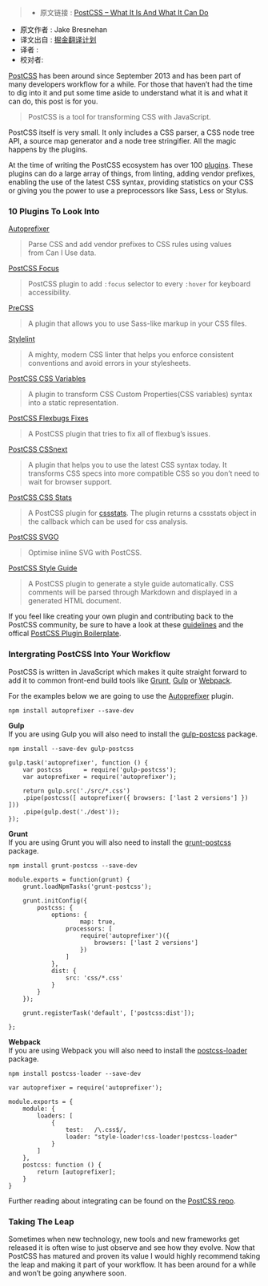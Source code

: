 >* 原文链接 : [PostCSS – What It Is And What It Can Do](https://web-design-weekly.com/2016/06/04/postcss-what-it-is-and-what-it-can-do/)
* 原文作者 : Jake Bresnehan
* 译文出自 : [掘金翻译计划](https://github.com/xitu/gold-miner)
* 译者 : 
* 校对者:


[PostCSS](http://postcss.org) has been around since September 2013 and has been part of many developers workflow for a while. For those that haven’t had the time to dig into it and put some time aside to understand what it is and what it can do, this post is for you.

> PostCSS is a tool for transforming CSS with JavaScript.

PostCSS itself is very small. It only includes a CSS parser, a CSS node tree API, a source map generator and a node tree stringifier. All the magic happens by the plugins.

At the time of writing the PostCSS ecosystem has over 100 [plugins](http://postcss.parts/ "PostCSS Plugins"). These plugins can do a large array of things, from linting, adding vendor prefixes, enabling the use of the latest CSS syntax, providing statistics on your CSS or giving you the power to use a preprocessors like Sass, Less or Stylus.

### 10 Plugins To Look Into

[Autoprefixer](https://github.com/postcss/autoprefixer "Autoprefixer")

> Parse CSS and add vendor prefixes to CSS rules using values from Can I Use data.

[PostCSS Focus](https://github.com/postcss/postcss-focus "PostCSS Focus")

> PostCSS plugin to add `:focus` selector to every `:hover` for keyboard accessibility.

[PreCSS](https://github.com/jonathantneal/precss "PreCSS")

> A plugin that allows you to use Sass-like markup in your CSS files.

[Stylelint](https://github.com/stylelint/stylelint "Stylelint")

> A mighty, modern CSS linter that helps you enforce consistent conventions and avoid errors in your stylesheets.

[PostCSS CSS Variables](https://github.com/MadLittleMods/postcss-css-variables "PostCSS CSS Vatiables")

> A plugin to transform CSS Custom Properties(CSS variables) syntax into a static representation.

[PostCSS Flexbugs Fixes](https://github.com/luisrudge/postcss-flexbugs-fixes "PostCSS Flexbug FIxes")

> A PostCSS plugin that tries to fix all of flexbug’s issues.

[PostCSS CSSnext](https://github.com/MoOx/postcss-cssnext "PostCSS CSSnext")

> A plugin that helps you to use the latest CSS syntax today. It transforms CSS specs into more compatible CSS so you don’t need to wait for browser support.

[PostCSS CSS Stats](https://github.com/cssstats/postcss-cssstats "PostCSS CSSStats")

> A PostCSS plugin for [cssstats](https://github.com/cssstats/cssstats "CSS Stats"). The plugin returns a cssstats object in the callback which can be used for css analysis.

[PostCSS SVGO](https://github.com/ben-eb/postcss-svgo "PostCSS SVGO")

> Optimise inline SVG with PostCSS.

[PostCSS Style Guide](https://github.com/morishitter/postcss-style-guide "PostCSS Style Guide")

> A PostCSS plugin to generate a style guide automatically. CSS comments will be parsed through Markdown and displayed in a generated HTML document.

If you feel like creating your own plugin and contributing back to the PostCSS community, be sure to have a look at these [guidelines](https://github.com/postcss/postcss/blob/master/docs/guidelines/plugin.md "PostCSS Guidelines") and the offical [PostCSS Plugin Boilerplate](https://github.com/postcss/postcss-plugin-boilerplate "PostCSS Boilerplate").

### Intergrating PostCSS Into Your Workflow

PostCSS is written in JavaScript which makes it quite straight forward to add it to common front-end build tools like [Grunt](http://gruntjs.com/), [Gulp](http://gulpjs.com/) or [Webpack](https://webpack.github.io/).

For the examples below we are going to use the [Autoprefixer](https://github.com/postcss/autoprefixer "Autoprefixer") plugin.

`npm install autoprefixer --save-dev`

**Gulp**  
If you are using Gulp you will also need to install the [gulp-postcss](https://github.com/postcss/gulp-postcss) package.

`npm install --save-dev gulp-postcss`

    gulp.task('autoprefixer', function () {
        var postcss      = require('gulp-postcss');
        var autoprefixer = require('autoprefixer');

        return gulp.src('./src/*.css')
        .pipe(postcss([ autoprefixer({ browsers: ['last 2 versions'] }) ]))
        .pipe(gulp.dest('./dest'));
    });

**Grunt**  
If you are using Grunt you will also need to install the [grunt-postcss](https://github.com/nDmitry/grunt-postcss) package.

`npm install grunt-postcss --save-dev`

    module.exports = function(grunt) {
        grunt.loadNpmTasks('grunt-postcss');

        grunt.initConfig({
            postcss: {
                options: {
                        map: true,
                    processors: [
                        require('autoprefixer')({
                            browsers: ['last 2 versions']
                        })
                    ]
                },
                dist: {
                    src: 'css/*.css'
                }
            }
        });

        grunt.registerTask('default', ['postcss:dist']);

    };

**Webpack**  
If you are using Webpack you will also need to install the [postcss-loader](https://github.com/postcss/postcss-loader) package.

`npm install postcss-loader --save-dev`

    var autoprefixer = require('autoprefixer');

    module.exports = {
        module: {
            loaders: [
                {
                    test:   /\.css$/,
                    loader: "style-loader!css-loader!postcss-loader"
                }
            ]
        },
        postcss: function () {
            return [autoprefixer];
        }
    }

Further reading about integrating can be found on the [PostCSS repo](https://github.com/postcss/postcss#usage).

### Taking The Leap

Sometimes when new technology, new tools and new frameworks get released it is often wise to just observe and see how they evolve. Now that PostCSS has matured and proven its value I would highly recommend taking the leap and making it part of your workflow. It has been around for a while and won’t be going anywhere soon.

